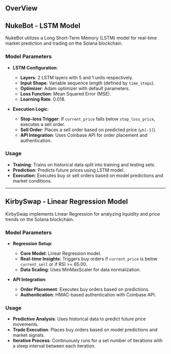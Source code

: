 OverView
---

## NukeBot - LSTM Model

NukeBot utilizes a Long Short-Term Memory (LSTM) model for real-time market prediction and trading on the Solana blockchain.

### Model Parameters

- **LSTM Configuration**:
  - **Layers**: 2 LSTM layers with 5 and 1 units respectively.
  - **Input Shape**: Variable sequence length (defined by `time_steps`).
  - **Optimizer**: Adam optimizer with default parameters.
  - **Loss Function**: Mean Squared Error (MSE).
  - **Learning Rate**: 0.018.
  
- **Execution Logic**:
  - **Stop-loss Trigger**: If `current_price` falls below `stop_loss_price`, executes a sell order.
  - **Sell Order**: Places a sell order based on predicted price (`yh[-1]`).
  - **API Integration**: Uses Coinbase API for order placement and authentication.

### Usage

- **Training**: Trains on historical data split into training and testing sets.
- **Prediction**: Predicts future prices using LSTM model.
- **Execution**: Executes buy or sell orders based on model predictions and market conditions.

---

## KirbySwap - Linear Regression Model

KirbySwap implements Linear Regression for analyzing liquidity and price trends on the Solana blockchain.

### Model Parameters

- **Regression Setup**:
  - **Core Model**: Linear Regression model.
  - **Real-time Insights**: Triggers buy orders if `current_price` is below `current_sell` or if RSI >= 65.00.
  - **Data Scaling**: Uses MinMaxScaler for data normalization.

- **API Integration**:
  - **Order Placement**: Executes buy orders based on predictions.
  - **Authentication**: HMAC-based authentication with Coinbase API.

### Usage

- **Predictive Analysis**: Uses historical data to predict future price movements.
- **Trade Execution**: Places buy orders based on model predictions and market signals.
- **Iterative Process**: Continuously runs for a set number of iterations with a sleep interval between each iteration.
